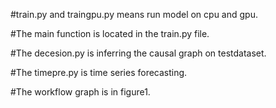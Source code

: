 #train.py and traingpu.py means run model on cpu and gpu.

#The main function is located in the train.py file.

#The decesion.py is inferring the causal graph on testdataset.

#The timepre.py is time series forecasting.

#The workflow graph is in figure1.
